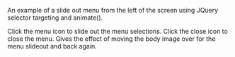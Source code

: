An example of a slide out menu from the left of the screen using JQuery selector targeting and animate(). 

Click the menu icon to slide out the menu selections. Click the close icon to close the menu. 
Gives the effect of moving the body image over for the menu slideout and back again.
